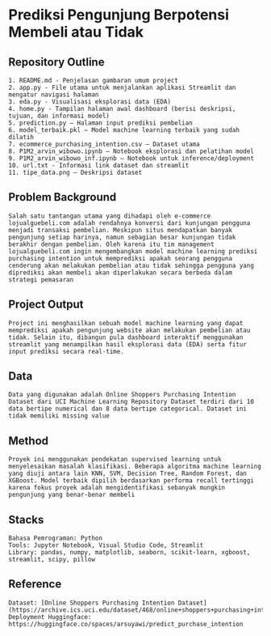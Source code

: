 # Prediksi Pengunjung Berpotensi Membeli atau Tidak

## Repository Outline
```
1. README.md - Penjelasan gambaran umum project
2. app.py - File utama untuk menjalankan aplikasi Streamlit dan mengatur navigasi halaman
3. eda.py - Visualisasi eksplorasi data (EDA)
4. home.py - Tampilan halaman awal dashboard (berisi deskripsi, tujuan, dan informasi model)
5. prediction.py – Halaman input prediksi pembelian
6. model_terbaik.pkl – Model machine learning terbaik yang sudah dilatih
7. ecommerce_purchasing_intention.csv – Dataset utama
8. P1M2_arvin_wibowo.ipynb – Notebook eksplorasi dan pelatihan model
9. P1M2_arvin_wibowo_inf.ipynb – Notebook untuk inference/deployment
10. url.txt - Informasi link dataset dan streamlit
11. tipe_data.png – Deskripsi dataset

```

## Problem Background
`Salah satu tantangan utama yang dihadapi oleh e-commerce lojualguebeli.com adalah rendahnya konversi dari kunjungan pengguna menjadi transaksi pembelian. Meskipun situs mendapatkan banyak pengunjung setiap harinya, namun sebagian besar kunjungan tidak berakhir dengan pembelian. Oleh karena itu tim management lojualguebeli.com ingin mengembangkan model machine learning prediksi purchasing intention untuk memprediksi apakah seorang pengguna cenderung akan melakukan pembelian atau tidak sehingga pengguna yang diprediksi akan membeli akan diperlakukan secara berbeda dalam strategi pemasaran`

## Project Output
`Project ini menghasilkan sebuah model machine learning yang dapat memprediksi apakah pengunjung website akan melakukan pembelian atau tidak. Selain itu, dibangun pula dashboard interaktif menggunakan streamlit yang menampilkan hasil eksplorasi data (EDA) serta fitur input prediksi secara real-time.`

## Data
`Data yang digunakan adalah Online Shoppers Purchasing Intention Dataset dari UCI Machine Learning Repository Dataset terdiri dari 10 data bertipe numerical dan 8 data bertipe categorical. Dataset ini tidak memiliki missing value`

## Method
`Proyek ini menggunakan pendekatan supervised learning untuk menyelesaikan masalah klasifikasi. Beberapa algoritma machine learning yang diuji antara lain KNN, SVM, Decision Tree, Random Forest, dan XGBoost. Model terbaik dipilih berdasarkan performa recall tertinggi karena fokus proyek adalah mengidentifikasi sebanyak mungkin pengunjung yang benar-benar membeli`

## Stacks
```
Bahasa Pemrograman: Python
Tools: Jupyter Notebook, Visual Studio Code, Streamlit
Library: pandas, numpy, matplotlib, seaborn, scikit-learn, xgboost, streamlit, scipy, pillow
```

## Reference
```
Dataset: [Online Shoppers Purchasing Intention Dataset](https://archive.ics.uci.edu/dataset/468/online+shoppers+purchasing+intention+dataset)
Deployment Huggingface: https://huggingface.co/spaces/arsuyawi/predict_purchase_intention
```